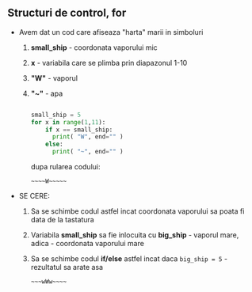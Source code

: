 ## Structuri de control, for


* Avem dat un cod care afiseaza "harta" marii in simboluri
    1. **small_ship** - coordonata vaporului mic
    2. **x** - variabila care se plimba prin diapazonul 1-10
    3. **"W"** - vaporul
    4. **"~"** - apa

        ```python

        small_ship = 5
        for x in range(1,11):
            if x == small_ship:
              print( "W", end="" )
            else:
              print( "~", end="" )

        ```

        dupa rularea codului:

        ```
        ~~~~W~~~~~
        ```

* SE CERE:
    1. Sa se schimbe codul astfel incat coordonata vaporului sa poata fi data de la tastatura
    2. Variabila **small_ship** sa fie inlocuita cu **big_ship** - vaporul mare, adica - coordonata vaporului mare
    3. Sa se schimbe codul  **if/else** astfel incat daca ```big_ship = 5``` - rezultatul sa arate asa
     
        ```
        ~~~wWw~~~~
        ```
